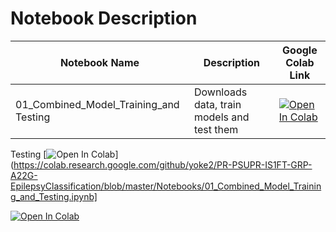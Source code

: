 # Notebook Description

| Notebook Name                          | Description                                 |  Google Colab Link                                                                                                                                                                                                                             |
|----------------------------------------|---------------------------------------------|------------------------------------------------------------------------------------------------------------------------------------------------------------------------------------------------------------------------------------------------|
| 01_Combined_Model_Training_and Testing |  Downloads data, train models and test them | [![Open In Colab](https://colab.research.google.com/assets/colab-badge.svg)](https://colab.research.google.com/github/yoke2/PR-PSUPR-IS1FT-GRP-A22G-EpilepsyClassification/blob/master/Notebooks/01_Combined_Model_Training_and_Testing.ipynb) |

Testing 
[![Open In Colab](https://colab.research.google.com/assets/colab-badge.svg)](https://colab.research.google.com/github/yoke2/PR-PSUPR-IS1FT-GRP-A22G-EpilepsyClassification/blob/master/Notebooks/01_Combined_Model_Training_and_Testing.ipynb]


[![Open In Colab](https://colab.research.google.com/assets/colab-badge.svg)](https://colab.research.google.com/github/yoke2/PR-PSUPR-IS1FT-GRP-A22G-EpilepsyClassification/blob/master/Notebooks/01_Combined_Model_Training_and_Testing.ipynb)